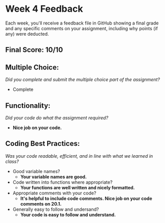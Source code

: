 # Week 4 Feedback
Each week, you'll receive a feedback file in GitHub showing a final grade and any specific comments on your assignment, including why points (if any) were deducted.


## Final Score: 10/10

## Multiple Choice:
_Did you complete and submit the multiple choice part of the assignment?_
* Complete

## Functionality: 
_Did your code do what the assignment required?_
* **Nice job on your code.**

## Coding Best Practices:
_Was your code readable, efficient, and in line with what we learned in class?_
* Good variable names?
  * **Your variable names are good.**
* Code written into functions where appropriate?
  * **Your functions are well written and nicely formatted.**
* Appropriate comments with your code?
  * **It's helpful to include code comments. Nice job on your code comments on 20.1.**
* Generally easy to follow and undersand?
  * **Your code is easy to follow and understand.**
